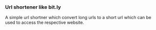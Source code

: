 ### Url shortener like bit.ly

A simple url shortner which convert long urls to a short url which can be used to access the respective website.
